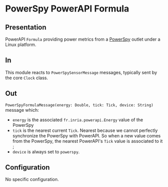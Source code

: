 # PowerSpy PowerAPI Formula

## Presentation

PowerAPI `Formula` providing power metrics from a [PowerSpy](http://www.alciom.com/fr/produits/powerspy2.html "PowerSpy") outlet under a Linux platform.

## In

This module reacts to `PowerSpySensorMessage` messages, typically sent by the core `Clock` class.

## Out

`PowerSpyFormulaMessage(energy: Double, tick: Tick, device: String)` message which:
* `energy` is the associated `fr.inria.powerapi.Energy` value of the PowerSpy
* `tick` is the nearest current `Tick`. Nearest because we cannot perfectly synchronize the PowerSpy with PowerAPI. So when a new value comes from the PowerSpy, the nearest PowerAPI's `Tick` value is associated to it ;
* `device` is always set to `powerspy`.

## Configuration

No specific configuration.
